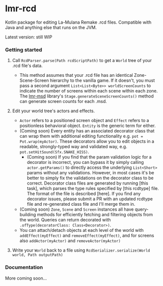 # lmr-rcd
Kotlin package for editing La-Mulana Remake .rcd files. Compatible with Java and anything else that runs on the JVM.

Latest version: still WIP

### Getting started
1. Call `RcdParser.parse(Path rcdScriptPath)` to get a `World` tree of your .rcd file's data.
    * This method assumes that your .rcd file has an identical Zone-Scene-Screen hierarchy to the vanilla game.
        If it doesn't, you must pass a second argument `List<List<Byte>> worldScreenCounts` to indicate the number of screens within each scene within each zone.
        The [lmr-msd](https://github.com/halgorithm/lmr-msd) library's `Stage.generateSceneScreenCounts()` method can generate screen counts for each .msd.

2. Edit your world tree's actors and effects.
    * `Actor` refers to a positioned screen object and `Effect` refers to a positionless behavioral object. `Entity` is the generic term for either.
    * (Coming soon) Every entity has an associated decorator class that can wrap them with additional editing functionality e.g. `pot = Pot.wrap(myActor)`.
        These decorators allow you to edit objects in a readable, strongly-typed way and validated way, e.g. `pot.setHitSound(Sfx.SNAKE_HISS)`.
        * (Coming soon) If you find that the param validation logic for a decorator is incorrect, you can bypass it by
            simply calling `actor.getParams()` to directly access the underlying `List<Short>` params without any validations.
            However, in most cases it's be better to simply fix the validations on the decorator class to be correct.
            Decorator class files are generated by running [this task], which parses the type rules specified by
            [this rcdtype] file. The format of the file is described [here]. If you find any decorator issues, please
            submit a PR with an updated rcdtype file and re-generated class file and I'll merge them in.
    * (Coming soon) `Zone`, `Scene` and `Screen` instances all have query-building methods for efficiently fetching and filtering objects from the world.
        Queries can return decorated with `.ofType(decoratorClass: Class<Decorator>)`.
    * You can attach/detach objects at each level of the world with `addEffect(myEffect)` and `removeEffect(myEffect)`, and for screens also `addActor(myActor)` and `removeActor(myActor)`
    
3. Write your `World` back to a file using `RcdSerializer.serialize(World world, Path outputPath)`

### Documentation
More coming soon...